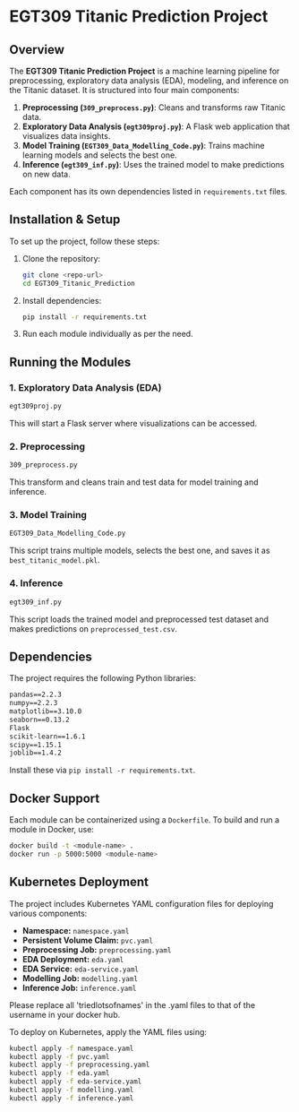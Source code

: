 # EGT309 Titanic Prediction Project

## Overview
The **EGT309 Titanic Prediction Project** is a machine learning pipeline for preprocessing, exploratory data analysis (EDA), modeling, and inference on the Titanic dataset. It is structured into four main components:

1. **Preprocessing (`309_preprocess.py`)**: Cleans and transforms raw Titanic data.
2. **Exploratory Data Analysis (`egt309proj.py`)**: A Flask web application that visualizes data insights.
3. **Model Training (`EGT309_Data_Modelling_Code.py`)**: Trains machine learning models and selects the best one.
4. **Inference (`egt309_inf.py`)**: Uses the trained model to make predictions on new data.

Each component has its own dependencies listed in `requirements.txt` files.

## Installation & Setup
To set up the project, follow these steps:

1. Clone the repository:
   ```bash
   git clone <repo-url>
   cd EGT309_Titanic_Prediction
   ```
2. Install dependencies:
   ```bash
   pip install -r requirements.txt
   ```
3. Run each module individually as per the need.

## Running the Modules

### 1. Exploratory Data Analysis (EDA)
```bash
egt309proj.py
```
This will start a Flask server where visualizations can be accessed.

### 2. Preprocessing
```bash
309_preprocess.py
```
This transform and cleans train and test data for model training and inference. 

### 3. Model Training
```bash
EGT309_Data_Modelling_Code.py
```
This script trains multiple models, selects the best one, and saves it as `best_titanic_model.pkl`.

### 4. Inference
```bash
egt309_inf.py
```
This script loads the trained model and preprocessed test dataset and makes predictions on `preprocessed_test.csv`.

## Dependencies
The project requires the following Python libraries:
```txt
pandas==2.2.3
numpy==2.2.3
matplotlib==3.10.0
seaborn==0.13.2
Flask
scikit-learn==1.6.1
scipy==1.15.1
joblib==1.4.2
```
Install these via `pip install -r requirements.txt`.

## Docker Support
Each module can be containerized using a `Dockerfile`. To build and run a module in Docker, use:
```bash
docker build -t <module-name> .
docker run -p 5000:5000 <module-name>
```

## Kubernetes Deployment
The project includes Kubernetes YAML configuration files for deploying various components:

- **Namespace:** `namespace.yaml`
- **Persistent Volume Claim:** `pvc.yaml`
- **Preprocessing Job:** `preprocessing.yaml`
- **EDA Deployment:** `eda.yaml`
- **EDA Service:** `eda-service.yaml`
- **Modelling Job:** `modelling.yaml`
- **Inference Job:** `inference.yaml`

Please replace all 'triedlotsofnames' in the .yaml files to that of the username in your docker hub.

To deploy on Kubernetes, apply the YAML files using:
```bash
kubectl apply -f namespace.yaml
kubectl apply -f pvc.yaml
kubectl apply -f preprocessing.yaml
kubectl apply -f eda.yaml
kubectl apply -f eda-service.yaml
kubectl apply -f modelling.yaml
kubectl apply -f inference.yaml
```



